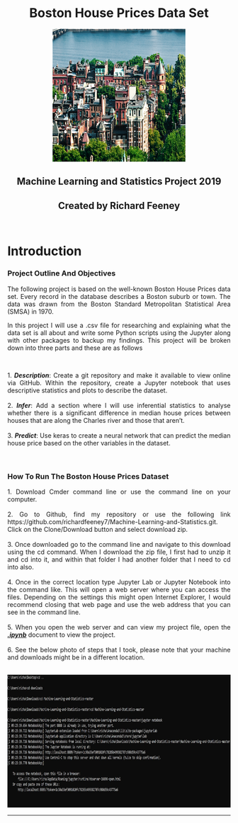 <h1 align ="center">Boston House Prices Data Set</h1>

<p align ="center"><img src="images/boston-housing-prices.png" alt="Houses" width="300" height="300" title="House"/></p>

<h2 align ="center">Machine Learning and Statistics Project 2019</h2>
<h2 align ="center">Created by Richard Feeney</h2>
<br>

# Introduction

### Project Outline And Objectives
<div align="justify"> The following project is based on the well-known Boston House Prices data set. Every record in the database describes a Boston suburb or town. The data was drawn from the Boston Standard Metropolitan Statistical Area (SMSA) in 1970. 

In this project I will use a .csv file for researching and explaining what the data set is all about and write some Python scripts using the Jupyter along with other packages to backup my findings. This project will be broken down into three parts and these are as follows</div><br>

<div align="justify">
1. <b><i>Description</i></b>: Create a git repository and make it available to view online via GitHub. Within the repository, create a Jupyter notebook that uses descriptive statistics and plots to describe the dataset.<br><br>
2. <b><i>Infer</i></b>: Add a section where I will use inferential
statistics to analyse whether there is a significant difference in median house prices between houses that are along the Charles river and those that aren’t. <br><br>
3. <b><i>Predict</i></b>: Use keras to create a neural network
that can predict the median house price based on the other variables in the dataset.
</div>
<br><br>

### How To Run The Boston House Prices Dataset
<div align="justify">
1. Download Cmder command line or use the command line on your computer.<br><br>
2. Go to Github, find my repository or use the following link https://github.com/richardfeeney7/Machine-Learning-and-Statistics.git. Click on the Clone/Download button and select download zip. <br><br>
3. Once downloaded go to the command line and navigate to this  download using the cd command. When I download the zip file, I first had to unzip it and cd into it, and within that folder I had another folder that I need to cd into also.<br><br>
4. Once in the correct location type Jupyter Lab or Jupyter Notebook into the command like. This will open a web server where you can access the files. Depending on the settings this might open Internet Explorer, I would recommend closing that web page and use the web address that you can see in the command line. <br><br>
5. When you open the web server and can view my project file, open the <u><b><i>.ipynb</i></b></u> document to view the project. <br><br>
6. See the below photo of steps that I took, please note that your machine and downloads might be in a different location. 
<br><br>

<p align ="center"><img src="images/CLI.JPG" alt="Command Line" width="600" height="300" title="CLI"/></p>
</div>
<hr>


